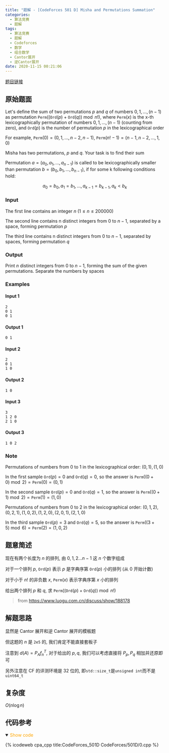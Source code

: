 ```yaml
---
title: "题解 - [CodeForces 501 D] Misha and Permutations Summation"
categories:
  - 算法竞赛
  - 题解
tags:
  - 算法竞赛
  - 题解
  - Codeforces
  - 数学
  - 组合数学
  - Cantor展开
  - 逆Cantor展开
date: 2020-11-15 00:21:06
---
```


[题目链接](https://codeforces.com/problemset/problem/501/D)

<!-- more -->

## 原始题面

Let's define the sum of two permutations $p$ and $q$ of numbers $0, 1, ..., (n - 1)$ as permutation $\texttt{Perm}((\texttt{Ord}(p)+\texttt{Ord}(q))\bmod n!)$, where $\texttt{Perm}(x)$ is the x-th lexicographically permutation of numbers $0, 1, ..., (n - 1)$ (counting from zero), and $\texttt{Ord}(p)$ is the number of permutation $p$ in the lexicographical order

For example, $\texttt{Perm}(0) = (0, 1, ..., n - 2, n - 1)$, $\texttt{Perm}(n! - 1) = (n - 1, n - 2, ..., 1, 0)$

Misha has two permutations, $p$ and $q$. Your task is to find their sum

Permutation $a = (a_0, a_1, ..., a_{n - 1})$ is called to be lexicographically smaller than permutation $b = (b_0, b_1, ..., b_{n - 1})$, if for some k following conditions hold:

$$
a_0 = b_0, a_1 = b_1, ..., a_{k - 1} = b_{k - 1}, a_k < b_k
$$

### Input

The first line contains an integer $n$ ($1 ≤ n ≤ 200 000$)

The second line contains n distinct integers from $0$ to $n - 1$, separated by a space, forming permutation $p$

The third line contains n distinct integers from $0$ to $n - 1$, separated by spaces, forming permutation $q$

### Output

Print $n$ distinct integers from $0$ to $n - 1$, forming the sum of the given permutations. Separate the numbers by spaces

### Examples

#### Input 1

```input1
2
0 1
0 1
```

#### Output 1

```output1
0 1
```

#### Input 2

```input2
2
0 1
1 0
```

#### Output 2

```output2
1 0
```

#### Input 3

```input3
3
1 2 0
2 1 0
```

#### Output 3

```output3
1 0 2
```

### Note

Permutations of numbers from $0$ to $1$ in the lexicographical order: $(0, 1), (1, 0)$

In the first sample $\texttt{Ord}(p) = 0$ and $\texttt{Ord}(q) = 0$, so the answer is $\texttt{Perm}((0+0)\bmod 2)=\texttt{Perm}(0)=(0, 1)$

In the second sample $\texttt{Ord}(p) = 0$ and $\texttt{Ord}(q) = 1$, so the answer is $\texttt{Perm}((0+1)\bmod 2)=\texttt{Perm}(1)=(1, 0)$

Permutations of numbers from $0$ to $2$ in the lexicographical order: $(0, 1, 2), (0, 2, 1), (1, 0, 2), (1, 2, 0), (2, 0, 1), (2, 1, 0)$

In the third sample $\texttt{Ord}(p) = 3$ and $\texttt{Ord}(q) = 5$, so the answer is $\texttt{Perm}((3+5)\bmod 6)=\texttt{Perm}(2)=(1, 0, 2)$

## 题意简述

现在有两个长度为 $n$ 的排列, 由 $0,1,2...n-1$ 这 $n$ 个数字组成

对于一个排列 $p$, $\texttt{Ord}(p)$ 表示 $p$ 是字典序第 $\texttt{Ord}(p)$ 小的排列 (从 $0$ 开始计数)

对于小于 $n!$ 的非负数 $x$, $\texttt{Perm}(x)$ 表示字典序第 $x$ 小的排列

给出两个排列 $p$ 和 $q$, 求 $\texttt{Perm}((\texttt{Ord}(p)+\texttt{Ord}(q))\bmod n!)$

> from <https://www.luogu.com.cn/discuss/show/188178>

## 解题思路

显然是 Cantor 展开和逆 Cantor 展开的模板题

但这题的 $n$ 是 `2e5` 的, 我们肯定不能直接套板子

注意到 $d(A)=P_Af_n^T$, 对于给出的 $p,q$, 我们可以考虑直接将 $P_p,P_q$ 相加并还原即可

另外注意在 CF 的评测环境是 32 位的, 即`std::size_t`是`unsigned int`而不是`uint64_t`

## 复杂度

$O(n\log n)$

## 代码参考

<details open>
<summary><font color='orange'>Show code</font></summary>

{% icodeweb cpa_cpp title:CodeForces_501D CodeForces/501D/0.cpp %}

</details>
